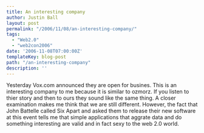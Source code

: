 ```yaml
---
title: An interesting company
author: Justin Ball
layout: post
permalink: "/2006/11/08/an-interesting-company/"
tags:
  - "Web2.0"
  - "web2con2006"
date: '2006-11-08T07:00:00Z'
templateKey: blog-post
path: "/an-interesting-company"
description: ''
---
```


Yesterday Vox.com announced they are open for busines. This is an interesting company to me because it is similar to ozmorz. If you listen to thier story and then to ours they sound like the same thing. A closer examination makes me think that we are still different. However, the fact that John Battelle called Six Apart and asked them to release their new software at this event tells me that simple applications that aggrate data and do something interesting are valid and in fact sexy to the web 2.0 world.
